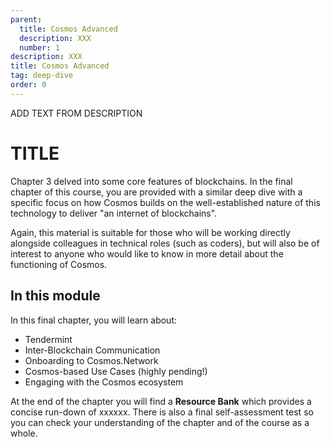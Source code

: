 ```yaml
---
parent:
  title: Cosmos Advanced
  description: XXX
  number: 1
description: XXX
title: Cosmos Advanced
tag: deep-dive
order: 0
---
```


<div class="tm-overline tm-rf-1 tm-lh-title tm-medium tm-muted">ADD TEXT FROM DESCRIPTION</div>
<h1 class="mt-4 mb-6">TITLE</h1>

Chapter 3 delved into some core features of blockchains. In the final chapter of this course, you are provided with a similar deep dive with a specific focus on how Cosmos builds on the well-established nature of this technology to deliver "an internet of blockchains".

Again, this material is suitable for those who will be working directly alongside colleagues in technical roles (such as coders), but will also be of interest to anyone who would like to know in more detail about the functioning of Cosmos.

## In this module

<HighlightBox type="learning">

In this final chapter, you will learn about:

* Tendermint
* Inter-Blockchain Communication
* Onboarding to Cosmos.Network
* Cosmos-based Use Cases (highly pending!)
* Engaging with the Cosmos ecosystem

</HighlightBox>

At the end of the chapter you will find a **Resource Bank** which provides a concise run-down of xxxxxx. There is also a final self-assessment test so you can check your understanding of the chapter and of the course as a whole.

<card-module/>
